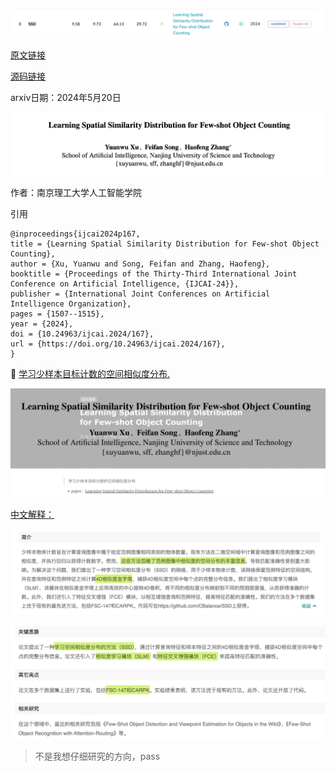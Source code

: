 ![image-20241117153458391](images/image-20241117153458391.png)

[原文链接](https://arxiv.org/pdf/2405.11770v1)

[源码链接](https://github.com/CBalance/SSD)

arxiv日期：2024年5月20日

![image-20241117153618812](images/image-20241117153618812.png)

作者：南京理工大学人工智能学院

引用

```
@inproceedings{ijcai2024p167,
title = {Learning Spatial Similarity Distribution for Few-shot Object Counting},
author = {Xu, Yuanwu and Song, Feifan and Zhang, Haofeng},
booktitle = {Proceedings of the Thirty-Third International Joint Conference on Artificial Intelligence, {IJCAI-24}},
publisher = {International Joint Conferences on Artificial Intelligence Organization},
pages = {1507--1515},
year = {2024},
doi = {10.24963/ijcai.2024/167},
url = {https://doi.org/10.24963/ijcai.2024/167},
}
```

📝 [学习少样本目标计数的空间相似度分布.](https://0809zheng.github.io/2024/05/20/ssd.html)

![image-20241117153957949](images/image-20241117153957949.png)

[中文解释：](https://hub.baai.ac.cn/paper/19a8a36e-d2a4-4db3-abb8-2d5d705ea6bb)

![image-20241117154625252](images/image-20241117154625252.png)

![image-20241117154704563](images/image-20241117154704563.png)



> 不是我想仔细研究的方向，pass